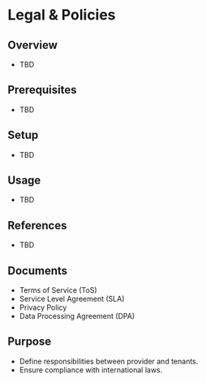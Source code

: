 # Legal & Policies

## Overview
- TBD

## Prerequisites
- TBD

## Setup
- TBD

## Usage
- TBD

## References
- TBD


## Documents
- Terms of Service (ToS)
- Service Level Agreement (SLA)
- Privacy Policy
- Data Processing Agreement (DPA)

## Purpose
- Define responsibilities between provider and tenants.
- Ensure compliance with international laws.
